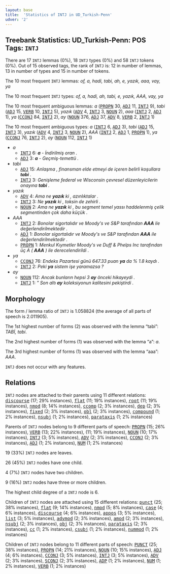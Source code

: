 ```yaml
---
layout: base
title:  'Statistics of INTJ in UD_Turkish-Penn'
udver: '2'
---
```


## Treebank Statistics: UD_Turkish-Penn: POS Tags: `INTJ`

There are 17 `INTJ` lemmas (0%), 18 `INTJ` types (0%) and 58 `INTJ` tokens (0%).
Out of 15 observed tags, the rank of `INTJ` is: 12 in number of lemmas, 13 in number of types and 15 in number of tokens.

The 10 most frequent `INTJ` lemmas: <em>of, a, hadi, tabi, ah, e, yazık, aaa, vay, ya</em>

The 10 most frequent `INTJ` types:  <em>of, a, hadi, ah, tabi, e, yazık, AAA, vay, ya</em>

The 10 most frequent ambiguous lemmas: <em>a</em> (<tt><a href="tr_penn-pos-PROPN.html">PROPN</a></tt> 30, <tt><a href="tr_penn-pos-ADJ.html">ADJ</a></tt> 11, <tt><a href="tr_penn-pos-INTJ.html">INTJ</a></tt> 9), <em>tabi</em> (<tt><a href="tr_penn-pos-ADJ.html">ADJ</a></tt> 15, <tt><a href="tr_penn-pos-VERB.html">VERB</a></tt> 10, <tt><a href="tr_penn-pos-INTJ.html">INTJ</a></tt> 5), <em>yazık</em> (<tt><a href="tr_penn-pos-ADV.html">ADV</a></tt> 4, <tt><a href="tr_penn-pos-INTJ.html">INTJ</a></tt> 3, <tt><a href="tr_penn-pos-NOUN.html">NOUN</a></tt> 2), <em>aaa</em> (<tt><a href="tr_penn-pos-INTJ.html">INTJ</a></tt> 2, <tt><a href="tr_penn-pos-ADJ.html">ADJ</a></tt> 1), <em>ya</em> (<tt><a href="tr_penn-pos-CCONJ.html">CCONJ</a></tt> 84, <tt><a href="tr_penn-pos-INTJ.html">INTJ</a></tt> 2), <em>ay</em> (<tt><a href="tr_penn-pos-NOUN.html">NOUN</a></tt> 376, <tt><a href="tr_penn-pos-ADJ.html">ADJ</a></tt> 37, <tt><a href="tr_penn-pos-ADV.html">ADV</a></tt> 8, <tt><a href="tr_penn-pos-VERB.html">VERB</a></tt> 2, <tt><a href="tr_penn-pos-INTJ.html">INTJ</a></tt> 1)

The 10 most frequent ambiguous types:  <em>a</em> (<tt><a href="tr_penn-pos-INTJ.html">INTJ</a></tt> 6, <tt><a href="tr_penn-pos-ADJ.html">ADJ</a></tt> 3), <em>tabi</em> (<tt><a href="tr_penn-pos-ADJ.html">ADJ</a></tt> 15, <tt><a href="tr_penn-pos-INTJ.html">INTJ</a></tt> 3), <em>yazık</em> (<tt><a href="tr_penn-pos-ADV.html">ADV</a></tt> 4, <tt><a href="tr_penn-pos-INTJ.html">INTJ</a></tt> 3, <tt><a href="tr_penn-pos-NOUN.html">NOUN</a></tt> 2), <em>AAA</em> (<tt><a href="tr_penn-pos-INTJ.html">INTJ</a></tt> 2, <tt><a href="tr_penn-pos-ADJ.html">ADJ</a></tt> 1, <tt><a href="tr_penn-pos-PROPN.html">PROPN</a></tt> 1), <em>ya</em> (<tt><a href="tr_penn-pos-CCONJ.html">CCONJ</a></tt> 76, <tt><a href="tr_penn-pos-INTJ.html">INTJ</a></tt> 2), <em>ay</em> (<tt><a href="tr_penn-pos-NOUN.html">NOUN</a></tt> 112, <tt><a href="tr_penn-pos-INTJ.html">INTJ</a></tt> 1)


* <em>a</em>
  * <tt><a href="tr_penn-pos-INTJ.html">INTJ</a></tt> 6: <em><b>a</b> - İndirilmiş oran .</em>
  * <tt><a href="tr_penn-pos-ADJ.html">ADJ</a></tt> 3: <em><b>a</b> - Geçmiş-temettü .</em>
* <em>tabi</em>
  * <tt><a href="tr_penn-pos-ADJ.html">ADJ</a></tt> 15: <em>Anlaşma , finansman elde etmeyi de içeren belirli koşullara <b>tabi</b> .</em>
  * <tt><a href="tr_penn-pos-INTJ.html">INTJ</a></tt> 3: <em>Genişleme federal ve Wisconsin çevresel düzenleyicilerin onayına <b>tabi</b> .</em>
* <em>yazık</em>
  * <tt><a href="tr_penn-pos-ADV.html">ADV</a></tt> 4: <em>Ama ne <b>yazık</b> ki , azınlıktalar .</em>
  * <tt><a href="tr_penn-pos-INTJ.html">INTJ</a></tt> 3: <em>Ne <b>yazık</b> ki , toksin de zehirli .</em>
  * <tt><a href="tr_penn-pos-NOUN.html">NOUN</a></tt> 2: <em>Ama ne <b>yazık</b> ki , bu segment temel yassı haddelenmiş çelik segmentinden çok daha küçük .</em>
* <em>AAA</em>
  * <tt><a href="tr_penn-pos-INTJ.html">INTJ</a></tt> 2: <em>Bonolar sigortalıdır ve Moody's ve S&P tarafından <b>AAA</b> ile değerlendirilmektedir .</em>
  * <tt><a href="tr_penn-pos-ADJ.html">ADJ</a></tt> 1: <em>Bonolar sigortalıdır ve Moody's ve S&P tarafından <b>AAA</b> ile değerlendirilmektedir .</em>
  * <tt><a href="tr_penn-pos-PROPN.html">PROPN</a></tt> 1: <em>Menkul Kıymetler Moody's ve Duff & Phelps Inc tarafından üç A ( <b>AAA</b> ) ile derecelendirildi .</em>
* <em>ya</em>
  * <tt><a href="tr_penn-pos-CCONJ.html">CCONJ</a></tt> 76: <em>Endeks Pazartesi günü 647.33 puan <b>ya</b> da % 1.8 kaydı .</em>
  * <tt><a href="tr_penn-pos-INTJ.html">INTJ</a></tt> 2: <em>Peki <b>ya</b> sistem işe yaramazsa ?</em>
* <em>ay</em>
  * <tt><a href="tr_penn-pos-NOUN.html">NOUN</a></tt> 112: <em>Ancak bunların hepsi 3 <b>ay</b> önceki hikayeydi .</em>
  * <tt><a href="tr_penn-pos-INTJ.html">INTJ</a></tt> 1: <em>" Son altı <b>ay</b> koleksiyonun kalitesini pekiştirdi .</em>

## Morphology

The form / lemma ratio of `INTJ` is 1.058824 (the average of all parts of speech is 2.011905).

The 1st highest number of forms (2) was observed with the lemma “tabi”: <em>TABİ, tabi</em>.

The 2nd highest number of forms (1) was observed with the lemma “a”: <em>a</em>.

The 3rd highest number of forms (1) was observed with the lemma “aaa”: <em>AAA</em>.

`INTJ` does not occur with any features.


## Relations

`INTJ` nodes are attached to their parents using 11 different relations: <tt><a href="tr_penn-dep-discourse.html">discourse</a></tt> (17; 29% instances), <tt><a href="tr_penn-dep-flat.html">flat</a></tt> (11; 19% instances), <tt><a href="tr_penn-dep-root.html">root</a></tt> (11; 19% instances), <tt><a href="tr_penn-dep-nmod.html">nmod</a></tt> (8; 14% instances), <tt><a href="tr_penn-dep-ccomp.html">ccomp</a></tt> (2; 3% instances), <tt><a href="tr_penn-dep-dep.html">dep</a></tt> (2; 3% instances), <tt><a href="tr_penn-dep-fixed.html">fixed</a></tt> (2; 3% instances), <tt><a href="tr_penn-dep-obl.html">obl</a></tt> (2; 3% instances), <tt><a href="tr_penn-dep-compound.html">compound</a></tt> (1; 2% instances), <tt><a href="tr_penn-dep-nsubj.html">nsubj</a></tt> (1; 2% instances), <tt><a href="tr_penn-dep-parataxis.html">parataxis</a></tt> (1; 2% instances)

Parents of `INTJ` nodes belong to 9 different parts of speech: <tt><a href="tr_penn-pos-PROPN.html">PROPN</a></tt> (15; 26% instances), <tt><a href="tr_penn-pos-VERB.html">VERB</a></tt> (13; 22% instances),  (11; 19% instances), <tt><a href="tr_penn-pos-NOUN.html">NOUN</a></tt> (10; 17% instances), <tt><a href="tr_penn-pos-INTJ.html">INTJ</a></tt> (3; 5% instances), <tt><a href="tr_penn-pos-ADV.html">ADV</a></tt> (2; 3% instances), <tt><a href="tr_penn-pos-CCONJ.html">CCONJ</a></tt> (2; 3% instances), <tt><a href="tr_penn-pos-ADJ.html">ADJ</a></tt> (1; 2% instances), <tt><a href="tr_penn-pos-NUM.html">NUM</a></tt> (1; 2% instances)

19 (33%) `INTJ` nodes are leaves.

26 (45%) `INTJ` nodes have one child.

4 (7%) `INTJ` nodes have two children.

9 (16%) `INTJ` nodes have three or more children.

The highest child degree of a `INTJ` node is 6.

Children of `INTJ` nodes are attached using 15 different relations: <tt><a href="tr_penn-dep-punct.html">punct</a></tt> (25; 38% instances), <tt><a href="tr_penn-dep-flat.html">flat</a></tt> (9; 14% instances), <tt><a href="tr_penn-dep-nmod.html">nmod</a></tt> (5; 8% instances), <tt><a href="tr_penn-dep-case.html">case</a></tt> (4; 6% instances), <tt><a href="tr_penn-dep-discourse.html">discourse</a></tt> (4; 6% instances), <tt><a href="tr_penn-dep-appos.html">appos</a></tt> (3; 5% instances), <tt><a href="tr_penn-dep-list.html">list</a></tt> (3; 5% instances), <tt><a href="tr_penn-dep-advmod.html">advmod</a></tt> (2; 3% instances), <tt><a href="tr_penn-dep-amod.html">amod</a></tt> (2; 3% instances), <tt><a href="tr_penn-dep-nsubj.html">nsubj</a></tt> (2; 3% instances), <tt><a href="tr_penn-dep-obj.html">obj</a></tt> (2; 3% instances), <tt><a href="tr_penn-dep-parataxis.html">parataxis</a></tt> (2; 3% instances), <tt><a href="tr_penn-dep-cc.html">cc</a></tt> (1; 2% instances), <tt><a href="tr_penn-dep-csubj.html">csubj</a></tt> (1; 2% instances), <tt><a href="tr_penn-dep-nummod.html">nummod</a></tt> (1; 2% instances)

Children of `INTJ` nodes belong to 11 different parts of speech: <tt><a href="tr_penn-pos-PUNCT.html">PUNCT</a></tt> (25; 38% instances), <tt><a href="tr_penn-pos-PROPN.html">PROPN</a></tt> (14; 21% instances), <tt><a href="tr_penn-pos-NOUN.html">NOUN</a></tt> (10; 15% instances), <tt><a href="tr_penn-pos-ADJ.html">ADJ</a></tt> (4; 6% instances), <tt><a href="tr_penn-pos-CCONJ.html">CCONJ</a></tt> (3; 5% instances), <tt><a href="tr_penn-pos-INTJ.html">INTJ</a></tt> (3; 5% instances), <tt><a href="tr_penn-pos-ADV.html">ADV</a></tt> (2; 3% instances), <tt><a href="tr_penn-pos-SCONJ.html">SCONJ</a></tt> (2; 3% instances), <tt><a href="tr_penn-pos-ADP.html">ADP</a></tt> (1; 2% instances), <tt><a href="tr_penn-pos-NUM.html">NUM</a></tt> (1; 2% instances), <tt><a href="tr_penn-pos-VERB.html">VERB</a></tt> (1; 2% instances)

